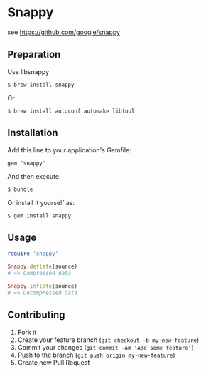 # Snappy

see https://github.com/google/snappy

## Preparation

Use libsnappy

    $ brew install snappy

Or

    $ brew install autoconf automake libtool

## Installation

Add this line to your application's Gemfile:

    gem 'snappy'

And then execute:

    $ bundle

Or install it yourself as:

    $ gem install snappy

## Usage

```ruby
require 'snappy'

Snappy.deflate(source)
# => Compressed data

Snappy.inflate(source)
# => Decompressed data
```

## Contributing

1. Fork it
2. Create your feature branch (`git checkout -b my-new-feature`)
3. Commit your changes (`git commit -am 'Add some feature'`)
4. Push to the branch (`git push origin my-new-feature`)
5. Create new Pull Request
